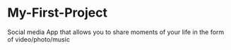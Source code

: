 # My-First-Project
Social media App that allows you to share moments of your life in the form of video/photo/music
